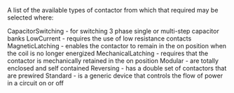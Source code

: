 A list of the available types of contactor from which that required may be selected where:

CapacitorSwitching - for switching 3 phase single or multi-step capacitor banks
LowCurrent - requires the use of low resistance contacts
MagneticLatching - enables the contactor to remain in the on position when the coil is no longer energized
MechanicalLatching - requires that the contactor is mechanically retained in the on position
Modular - are totally enclosed and self contained
Reversing - has a double set of contactors that are prewired
Standard - is a generic device that controls the flow of power in a circuit on or off